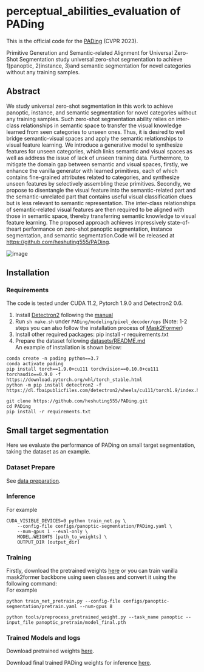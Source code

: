 # perceptual_abilities_evaluation of PADing
This is the official code for the [PADing](https://openaccess.thecvf.com/content/CVPR2023/papers/He_Primitive_Generation_and_Semantic-Related_Alignment_for_Universal_Zero-Shot_Segmentation_CVPR_2023_paper.pdf) (CVPR 2023).  

Primitive Generation and Semantic-related Alignment for Universal Zero-Shot Segmentation study universal zero-shot segmentation to achieve 1)panoptic, 2)instance, 3)and semantic segmentation for novel categories without any training samples.  
## Abstract
We study universal zero-shot segmentation in this work to achieve panoptic, instance, and semantic segmentation for novel categories without any training samples. Such zero-shot segmentation ability relies on inter-class relationships in semantic space to transfer the visual knowledge learned from seen categories to unseen ones. Thus, it is desired to well bridge semantic-visual spaces and apply the semantic relationships to visual feature learning. We introduce a generative model to synthesize features for unseen categories, which links semantic and visual spaces as well as address the issue of lack of unseen training data. Furthermore, to mitigate the domain gap between semantic and visual spaces, firstly, we enhance the vanilla generator with learned primitives, each of which contains fine-grained attributes related to categories, and synthesize unseen features by selectively assembling these primitives. Secondly, we propose to disentangle the visual feature into the semantic-related part and the semantic-unrelated part that contains useful visual classification clues but is less relevant to semantic representation. The inter-class relationships of semantic-related visual features are then required to be aligned with those in semantic space, thereby transferring semantic knowledge to visual feature learning. The proposed approach achieves impressively state-of-theart performance on zero-shot panoptic segmentation, instance segmentation, and semantic segmentation.Code will be released at https://github.com/heshuting555/PADing.

![image](https://github.com/heshuting555/PADing/blob/main/imgs/framework.png)
## Installation
### Requirements
The code is tested under CUDA 11.2, Pytorch 1.9.0 and Detectron2 0.6.   
1. Install [Detectron2](https://github.com/facebookresearch/detectron2) following the [manual](https://detectron2.readthedocs.io/en/latest/)  
2. Run `sh make.sh` under `PADing/modeling/pixel_decoder/ops` (Note: 1-2 steps you can also follow the installation process of [Mask2Former](https://github.com/facebookresearch/Mask2Former))  
3. Install other required packages: pip install -r requirements.txt  
4. Prepare the dataset following [datasets/README.md](https://github.com/heshuting555/PADing/blob/main/datasets/README.md)  
An example of installation is shown below:  
```
conda create -n pading python==3.7  
conda activate pading  
pip install torch==1.9.0+cu111 torchvision==0.10.0+cu111 torchaudio==0.9.0 -f https://download.pytorch.org/whl/torch_stable.html  
python -m pip install detectron2 -f https://dl.fbaipublicfiles.com/detectron2/wheels/cu111/torch1.9/index.html  

git clone https://github.com/heshuting555/PADing.git 
cd PADing  
pip install -r requirements.txt  
```  
## Small target segmentation
Here we evaluate the performance of PADing on small target segmentation, taking the dataset as an example.  
### Dataset Prepare
See [data preparation](https://github.com/heshuting555/PADing/blob/main/datasets/README.md).  
### Inference
For example  
```  
CUDA_VISIBLE_DEVICES=0 python train_net.py \
    --config-file configs/panoptic-segmentation/PADing.yaml \
    --num-gpus 1 --eval-only \
    MODEL.WEIGHTS [path_to_weights] \
    OUTPUT_DIR [output_dir]  
```  
### Training  
Firstly, download the pretrained weights [here](https://drive.google.com/drive/folders/1ynhW1vc_KpLQC_O1MrSuRt4dn8ZYTwa4?usp=sharing) or you can train vanilla mask2former backbone using seen classes and convert it using the following command:   
For example  
```  
python train_net_pretrain.py --config-file configs/panoptic-segmentation/pretrain.yaml --num-gpus 8

python tools/preprocess_pretrained_weight.py --task_name panoptic --input_file panoptic_pretrain/model_final.pth  
```
### Trained Models and logs
Download pretrained weights [here](https://drive.google.com/drive/folders/1ynhW1vc_KpLQC_O1MrSuRt4dn8ZYTwa4?usp=sharing).

Download final trained PADing weights for inference [here](https://drive.google.com/drive/folders/1ynhW1vc_KpLQC_O1MrSuRt4dn8ZYTwa4?usp=sharing).
